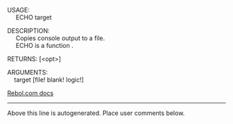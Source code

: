 USAGE:  
&nbsp;&nbsp;&nbsp;&nbsp;&nbsp;ECHO&nbsp;target&nbsp;  
  
DESCRIPTION:  
&nbsp;&nbsp;&nbsp;&nbsp;&nbsp;Copies&nbsp;console&nbsp;output&nbsp;to&nbsp;a&nbsp;file.  
&nbsp;&nbsp;&nbsp;&nbsp;&nbsp;ECHO&nbsp;is&nbsp;a&nbsp;function&nbsp;.  
  
RETURNS:&nbsp;[&lt;opt&gt;]  
  
ARGUMENTS:  
&nbsp;&nbsp;&nbsp;&nbsp;target&nbsp;[file!&nbsp;blank!&nbsp;logic!]  

[Rebol.com docs](http://www.rebol.com/r3/docs/functions/echo.html)
___
Above this line is autogenerated. Place user comments below.